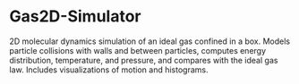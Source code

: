# Gas2D-Simulator
2D molecular dynamics simulation of an ideal gas confined in a box. Models particle collisions with walls and between particles, computes energy distribution, temperature, and pressure, and compares with the ideal gas law. Includes visualizations of motion and histograms.
